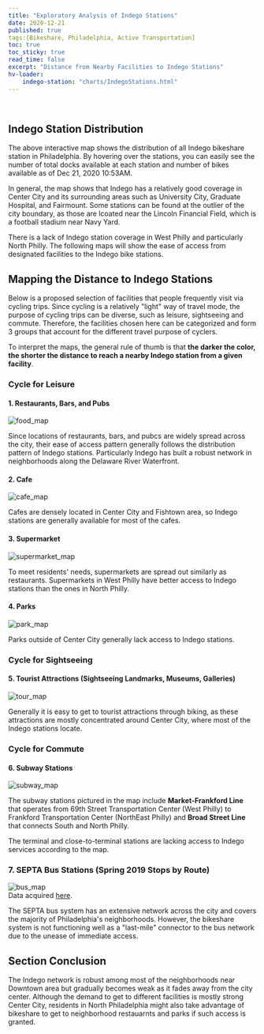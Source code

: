```yaml
---
title: "Exploratory Analysis of Indego Stations"
date: 2020-12-21
published: true
tags:[Bikeshare, Philadelphia, Active Transportation]
toc: true
toc_sticky: true
read_time: false
excerpt: "Distance from Nearby Facilities to Indego Stations"
hv-loader:
	indego-station: "charts/IndegoStations.html"
---
```


<br>

## Indego Station Distribution

<div id="indego-station"></div>

The above interactive map shows the distribution of all Indego bikeshare station in Philadelphia. By hovering over the stations, you can easily see the number of total docks available at each station and number of bikes available as of Dec 21, 2020 10:53AM. 

In general, the map shows that Indego has a relatively good coverage in Center City and its surrounding areas such as University City, Graduate Hospital, and Fairmount. Some stations can be found at the outlier of the city boundary, as those are lcoated near the Lincoln Financial Field, which is a football stadium near Navy Yard.

There is a lack of Indego station coverage in West Philly and particularly North Philly. The following maps will show the ease of access from designated facilities to the Indego bike stations.


## Mapping the Distance to Indego Stations

Below is a proposed selection of facilities that people frequently visit via cycling trips. Since cycling is a relatively "light" way of travel mode, the purpose of cycling trips can be diverse, such as leisure, sightseeing and commute. Therefore, the facilities chosen here can be categorized and form  3 groups that account for the different travel purpose of cyclers.

To interpret the maps, the general rule of thumb is that **the darker the color, the shorter the distance to reach a nearby Indego station from a given facility**.


### Cycle for Leisure

#### 1. Restaurants, Bars, and Pubs
![food_map](https://raw.githubusercontent.com/chelsang/MUSA550-final/master/assets/images/food.png)

Since locations of restaurants, bars, and pubcs are widely spread across the city, their ease of access pattern generally follows the distribution pattern of Indego stations. Particularly Indego has built a robust network in neighborhoods along the Delaware River Waterfront. 

#### 2. Cafe
![cafe_map](https://raw.githubusercontent.com/chelsang/MUSA550-final/master/assets/images/cafe.png)

Cafes are densely located in Center City and Fishtown area, so Indego stations are generally available for most of the cafes.

#### 3. Supermarket
![supermarket_map](https://raw.githubusercontent.com/chelsang/MUSA550-final/master/assets/images/supermarket.png)

To meet residents' needs, supermarkets are spread out similarly as restaurants. Supermarkets in West Philly have better access to Indego stations than the ones in North Philly.

#### 4. Parks
![park_map](https://raw.githubusercontent.com/chelsang/MUSA550-final/master/assets/images/park.png)

Parks outside of Center City generally lack access to Indego stations.

### Cycle for Sightseeing

#### 5. Tourist Attractions (Sightseeing Landmarks, Museums, Galleries)
![tour_map](https://raw.githubusercontent.com/chelsang/MUSA550-final/master/assets/images/tour.png)

Generally it is easy to get to tourist attractions through biking, as these attractions are mostly concentrated around Center City, where most of the Indego stations locate. 

### Cycle for Commute

#### 6. Subway Stations
![subway_map](https://raw.githubusercontent.com/chelsang/MUSA550-final/master/assets/images/subway.png)

The subway stations pictured in the map include **Market-Frankford Line** that operates from 69th Street Transportation Center (West Philly) to Frankford Transportation Center (NorthEast Philly) and **Broad Street Line** that connects South and North Philly. 

The terminal and close-to-terminal stations are lacking access to Indego services according to the map.

### 7. SEPTA Bus Stations (Spring 2019 Stops by Route)
![bus_map](https://raw.githubusercontent.com/chelsang/MUSA550-final/master/assets/images/bus.png) <br>
Data acquired [here](https://septaopendata-septa.opendata.arcgis.com/datasets/spring-2019-stops-by-route). <br>

The SEPTA bus system has an extensive network across the city and covers the majority of Philadelphia's neighborhoods. However, the bikeshare system is not functioning well as a "last-mile" connector to the bus network due to the unease of immediate access.


## Section Conclusion

The Indego network is robust among most of the neighborhoods near Downtown area but gradually becomes weak as it fades away from the city center. Although the demand to get to different facilities is mostly strong Center City, residents in North Philadelphia might also take advantage of bikeshare to get to neighborhood restauarnts and parks if such access is granted.


